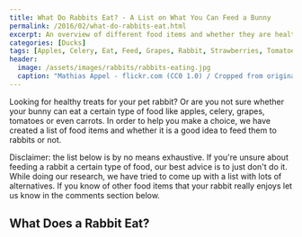 ```yaml
---
title: What Do Rabbits Eat? - A List on What You Can Feed a Bunny
permalink: /2016/02/what-do-rabbits-eat.html
excerpt: An overview of different food items and whether they are healthy for rabbits or not.
categories: [Ducks]
tags: [Apples, Celery, Eat, Feed, Grapes, Rabbit, Strawberries, Tomatoes]
header:
  image: /assets/images/rabbits/rabbits-eating.jpg
  caption: "Mathias Appel - flickr.com (CC0 1.0) / Cropped from original"
---
```


Looking for healthy treats for your pet rabbit? Or are you not sure whether your bunny can eat a certain type of food like apples, celery, grapes, tomatoes or even carrots. In order to help you make a choice, we have created a list of food items and whether it is a good idea to feed them to rabbits or not.

Disclaimer: the list below is by no means exhaustive. If you're unsure about feeding a rabbit a certain type of food, our best advice is to just don't do it. While doing our research, we have tried to come up with a list with lots of alternatives. If you know of other food items that your rabbit really enjoys let us know in the comments section below.

## What Does a Rabbit Eat?
